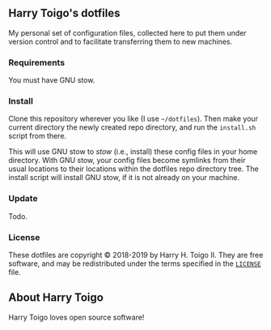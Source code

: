 Harry Toigo's dotfiles
----------------------

<cool image here>

My personal set of configuration files, collected here to put them under version
control and to facilitate transferring them to new machines.

### Requirements

You must have GNU stow.

### Install

Clone this repository wherever you like (I use `~/dotfiles`). Then make your
current directory the newly created repo directory, and run the `install.sh`
script from there.

This will use GNU stow to _stow_ (i.e., install) these config files in your home
directory. With GNU stow, your config files become symlinks from their usual
locations to their locations within the dotfiles repo directory tree. The install
script will install GNU stow, if it is not already on your machine.

### Update

Todo.

### License

These dotfiles are copyright © 2018-2019 by Harry H. Toigo II. They are free
software, and may be redistributed under the terms specified in the
[`LICENSE`][] file.

[`LICENSE`]: /LICENSE

About Harry Toigo
-----------------

Harry Toigo loves open source software!
